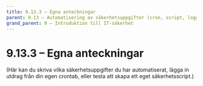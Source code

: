 ```yaml
---
title: 9.13.3 – Egna anteckningar
parent: 9.13 – Automatisering av säkerhetsuppgifter (cron, script, loggning)
grand_parent: 9 – Introduktion till IT-säkerhet
---
```

# 9.13.3 – Egna anteckningar

(Här kan du skriva vilka säkerhetsuppgifter du har automatiserat, lägga in utdrag från din egen crontab, eller testa att skapa ett eget säkerhetsscript.)

